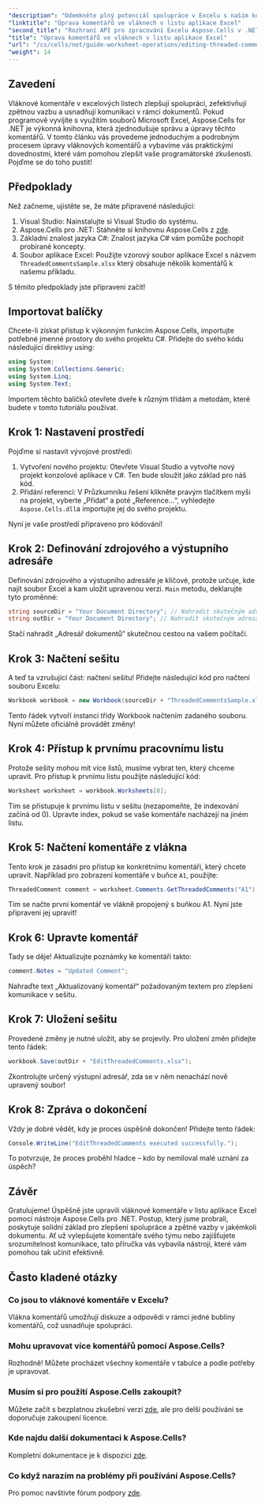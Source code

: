 ```yaml
---
"description": "Odemkněte plný potenciál spolupráce v Excelu s naším komplexním průvodcem úpravou komentářů ve vláknech pomocí Aspose.Cells pro .NET. Tento článek poskytuje jasný a podrobný postup pro zlepšení komunikace v rámci vašich excelových listů."
"linktitle": "Úprava komentářů ve vláknech v listu aplikace Excel"
"second_title": "Rozhraní API pro zpracování Excelu Aspose.Cells v .NET"
"title": "Úprava komentářů ve vláknech v listu aplikace Excel"
"url": "/cs/cells/net/guide-worksheet-operations/editing-threaded-comments/"
"weight": 14
---
```


## Zavedení

Vláknové komentáře v excelových listech zlepšují spolupráci, zefektivňují zpětnou vazbu a usnadňují komunikaci v rámci dokumentů. Pokud programově vyvíjíte s využitím souborů Microsoft Excel, Aspose.Cells for .NET je výkonná knihovna, která zjednodušuje správu a úpravy těchto komentářů. V tomto článku vás provedeme jednoduchým a podrobným procesem úpravy vláknových komentářů a vybavíme vás praktickými dovednostmi, které vám pomohou zlepšit vaše programátorské zkušenosti. Pojďme se do toho pustit!

## Předpoklady
Než začneme, ujistěte se, že máte připravené následující:

1. Visual Studio: Nainstalujte si Visual Studio do systému.
2. Aspose.Cells pro .NET: Stáhněte si knihovnu Aspose.Cells z [zde](https://releases.aspose.com/cells/net/).
3. Základní znalost jazyka C#: Znalost jazyka C# vám pomůže pochopit probírané koncepty.
4. Soubor aplikace Excel: Použijte vzorový soubor aplikace Excel s názvem `ThreadedCommentsSample.xlsx` který obsahuje několik komentářů k našemu příkladu.

S těmito předpoklady jste připraveni začít!

## Importovat balíčky
Chcete-li získat přístup k výkonným funkcím Aspose.Cells, importujte potřebné jmenné prostory do svého projektu C#. Přidejte do svého kódu následující direktivy using:

```csharp
using System;
using System.Collections.Generic;
using System.Linq;
using System.Text;
```

Importem těchto balíčků otevřete dveře k různým třídám a metodám, které budete v tomto tutoriálu používat.

## Krok 1: Nastavení prostředí
Pojďme si nastavit vývojové prostředí:

1. Vytvoření nového projektu: Otevřete Visual Studio a vytvořte nový projekt konzolové aplikace v C#. Ten bude sloužit jako základ pro náš kód.
2. Přidání referencí: V Průzkumníku řešení klikněte pravým tlačítkem myši na projekt, vyberte „Přidat“ a poté „Reference…“, vyhledejte `Aspose.Cells.dll`a importujte jej do svého projektu.

Nyní je vaše prostředí připraveno pro kódování!

## Krok 2: Definování zdrojového a výstupního adresáře
Definování zdrojového a výstupního adresáře je klíčové, protože určuje, kde najít soubor Excel a kam uložit upravenou verzi. `Main` metodu, deklarujte tyto proměnné:

```csharp
string sourceDir = "Your Document Directory"; // Nahradit skutečným adresářem
string outDir = "Your Document Directory"; // Nahradit skutečným adresářem
```

Stačí nahradit „Adresář dokumentů“ skutečnou cestou na vašem počítači.

## Krok 3: Načtení sešitu
A teď ta vzrušující část: načtení sešitu! Přidejte následující kód pro načtení souboru Excelu:

```csharp
Workbook workbook = new Workbook(sourceDir + "ThreadedCommentsSample.xlsx");
```

Tento řádek vytvoří instanci třídy Workbook načtením zadaného souboru. Nyní můžete oficiálně provádět změny!

## Krok 4: Přístup k prvnímu pracovnímu listu
Protože sešity mohou mít více listů, musíme vybrat ten, který chceme upravit. Pro přístup k prvnímu listu použijte následující kód:

```csharp
Worksheet worksheet = workbook.Worksheets[0];
```

Tím se přistupuje k prvnímu listu v sešitu (nezapomeňte, že indexování začíná od 0). Upravte index, pokud se vaše komentáře nacházejí na jiném listu.

## Krok 5: Načtení komentáře z vlákna
Tento krok je zásadní pro přístup ke konkrétnímu komentáři, který chcete upravit. Například pro zobrazení komentáře v buňce `A1`, použijte:

```csharp
ThreadedComment comment = worksheet.Comments.GetThreadedComments("A1")[0];
```

Tím se načte první komentář ve vlákně propojený s buňkou A1. Nyní jste připraveni jej upravit!

## Krok 6: Upravte komentář
Tady se děje! Aktualizujte poznámky ke komentáři takto:

```csharp
comment.Notes = "Updated Comment";
```

Nahraďte text „Aktualizovaný komentář“ požadovaným textem pro zlepšení komunikace v sešitu.

## Krok 7: Uložení sešitu
Provedené změny je nutné uložit, aby se projevily. Pro uložení změn přidejte tento řádek:

```csharp
workbook.Save(outDir + "EditThreadedComments.xlsx");
```

Zkontrolujte určený výstupní adresář, zda se v něm nenachází nově upravený soubor!

## Krok 8: Zpráva o dokončení
Vždy je dobré vědět, kdy je proces úspěšně dokončen! Přidejte tento řádek:

```csharp
Console.WriteLine("EditThreadedComments executed successfully.");
```

To potvrzuje, že proces proběhl hladce – kdo by nemiloval malé uznání za úspěch?

## Závěr
Gratulujeme! Úspěšně jste upravili vláknové komentáře v listu aplikace Excel pomocí nástroje Aspose.Cells pro .NET. Postup, který jsme probrali, poskytuje solidní základ pro zlepšení spolupráce a zpětné vazby v jakémkoli dokumentu. Ať už vylepšujete komentáře svého týmu nebo zajišťujete srozumitelnost komunikace, tato příručka vás vybavila nástroji, které vám pomohou tak učinit efektivně.

## Často kladené otázky

### Co jsou to vláknové komentáře v Excelu?
Vlákna komentářů umožňují diskuze a odpovědi v rámci jedné bubliny komentářů, což usnadňuje spolupráci.

### Mohu upravovat více komentářů pomocí Aspose.Cells?
Rozhodně! Můžete procházet všechny komentáře v tabulce a podle potřeby je upravovat.

### Musím si pro použití Aspose.Cells zakoupit?
Můžete začít s bezplatnou zkušební verzí [zde](https://releases.aspose.com/), ale pro delší používání se doporučuje zakoupení licence.

### Kde najdu další dokumentaci k Aspose.Cells?
Kompletní dokumentace je k dispozici [zde](https://reference.aspose.com/cells/net/).

### Co když narazím na problémy při používání Aspose.Cells?
Pro pomoc navštivte fórum podpory [zde](https://forum.aspose.com/c/cells/9).